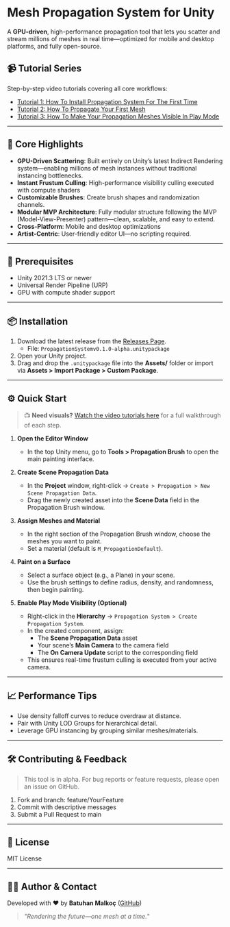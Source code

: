 # Mesh Propagation System for Unity

A **GPU-driven**, high-performance propagation tool that lets you scatter and stream millions of meshes in real time—optimized for mobile and desktop platforms, and fully open-source.

## 📹 Tutorial Series

Step-by-step video tutorials covering all core workflows:

- [Tutorial 1: How To Install Propagation System For The First Time](https://youtu.be/9PUoShCcgsU)
- [Tutorial 2: How To Propagate Your First Mesh](https://youtu.be/Bav2IcHjNL0ve)
- [Tutorial 3: How To Make Your Propagation Meshes Visible In Play Mode](https://youtu.be/YrH5NkR8akY)

---

## 🚀 Core Highlights

- **GPU-Driven Scattering**: Built entirely on Unity’s latest Indirect Rendering system—enabling millions of mesh instances without traditional instancing bottlenecks.
- **Instant Frustum Culling**: High-performance visibility culling executed with compute shaders
- **Customizable Brushes**: Create brush shapes and randomization channels.
- **Modular MVP Architecture**: Fully modular structure following the MVP (Model-View-Presenter) pattern—clean, scalable, and easy to extend.
- **Cross-Platform**: Mobile and desktop optimizations
- **Artist-Centric**: User-friendly editor UI—no scripting required.

---

## 🔧 Prerequisites

- Unity 2021.3 LTS or newer
- Universal Render Pipeline (URP)
- GPU with compute shader support

---

## 📦 Installation

1. Download the latest release from the [Releases Page](https://github.com/BatuhanMalkoc/PropagationSystem/releases/tag/Alpha).
   - File: `PropagationSystemv0.1.0-alpha.unitypackage`
2. Open your Unity project.
3. Drag and drop the `.unitypackage` file into the **Assets/** folder or import via **Assets > Import Package > Custom Package**.

---

## ⚙️ Quick Start

> 📺 **Need visuals?** [Watch the video tutorials here](#tutorial-series) for a full walkthrough of each step.

1. **Open the Editor Window**  
   - In the top Unity menu, go to **Tools > Propagation Brush** to open the main painting interface.

2. **Create Scene Propagation Data**  
   - In the **Project** window, right-click → `Create > Propagation > New Scene Propagation Data`.
   - Drag the newly created asset into the **Scene Data** field in the Propagation Brush window.

3. **Assign Meshes and Material**  
   - In the right section of the Propagation Brush window, choose the meshes you want to paint.
   - Set a material (default is `M_PropagationDefault`).

4. **Paint on a Surface**  
   - Select a surface object (e.g., a Plane) in your scene.
   - Use the brush settings to define radius, density, and randomness, then begin painting.

5. **Enable Play Mode Visibility (Optional)**  
   - Right-click in the **Hierarchy** → `Propagation System > Create Propagation System`.
   - In the created component, assign:
     - The **Scene Propagation Data** asset
     - Your scene’s **Main Camera** to the camera field
     - The **On Camera Update** script to the corresponding field
   - This ensures real-time frustum culling is executed from your active camera.

---

## 📈 Performance Tips

- Use density falloff curves to reduce overdraw at distance.
- Pair with Unity LOD Groups for hierarchical detail.
- Leverage GPU instancing by grouping similar meshes/materials.

---

## 🛠️ Contributing & Feedback

> This tool is in alpha. For bug reports or feature requests, please open an issue on GitHub.

1. Fork and branch: feature/YourFeature
2. Commit with descriptive messages
3. Submit a Pull Request to main

---

## 📄 License

MIT License

---

## 🙋‍♂️ Author & Contact

Developed with ❤️ by **Batuhan Malkoç** ([GitHub](https://github.com/YourNameHere))

> _"Rendering the future—one mesh at a time._"